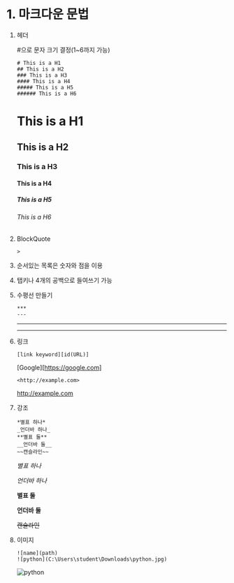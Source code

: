 # 1. 마크다운 문법

1. 헤더

   #으로 문자 크기 결정(1~6까지 가능)

   ```
   # This is a H1
   ## This is a H2
   ### This is a H3
   #### This is a H4
   ##### This is a H5
   ###### This is a H6
   ```

   # This is a H1

   ## This is a H2

   ### This is a H3

   #### This is a H4

   ##### This is a H5

   ###### This is a H6

2. BlockQuote

   ```
   >
   ```

   >

3. 순서있는 목록은 숫자와 점을 이용

4. 탭키나 4개의 공백으로 들여쓰기 가능

5. 수평선 만들기

   ```
   ***
   ---
   ```

   ------

   ------

6. 링크

   ```
   [link keyword][id(URL)]
   ```

   [Google][https://google.com]

   ```
   <http://example.com>
   ```

   <http://example.com>

7. 강조

   ```
   *별표 하나*
   _언더바 하나_
   **별표 둘**
   __언더바 둘__
   ~~캔슬라인~~
   ```

   *별표 하나*

   _언더바 하나_

   **별표 둘**

   __언더바 둘__

   ~~캔슬라인~~

8. 이미지

   ```
   ![name](path)
   ![python](C:\Users\student\Downloads\python.jpg)
   ```

   ![python](C:\Users\student\Downloads\python.jpg)